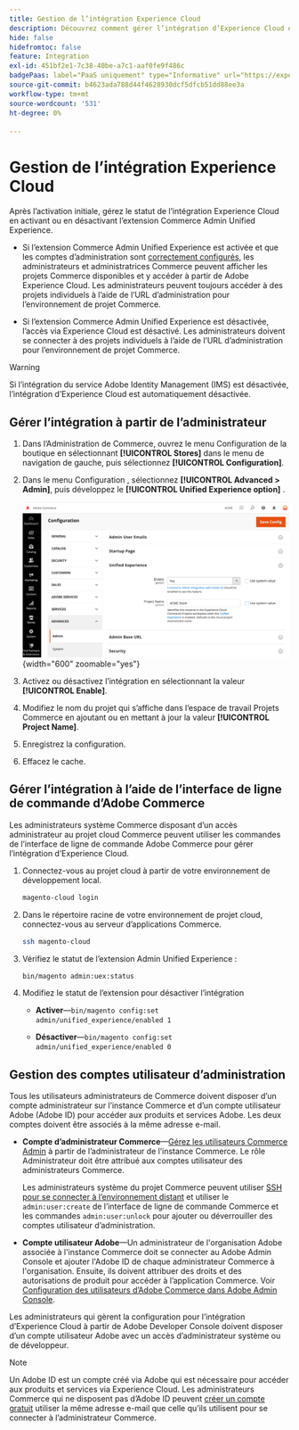 ```yaml
---
title: Gestion de l’intégration Experience Cloud
description: Découvrez comment gérer l’intégration d’Experience Cloud et résoudre les problèmes
hide: false
hidefromtoc: false
feature: Integration
exl-id: 451bf2e1-7c38-40be-a7c1-aaf0fe9f486c
badgePaas: label="PaaS uniquement" type="Informative" url="https://experienceleague.adobe.com/en/docs/commerce/user-guides/product-solutions" tooltip="S’applique uniquement aux projets Adobe Commerce on Cloud (infrastructure PaaS gérée par Adobe) et aux projets On-premise."
source-git-commit: b4623ada788d44f4628930dcf5dfcb51dd88ee3a
workflow-type: tm+mt
source-wordcount: '531'
ht-degree: 0%

---
```


# Gestion de l’intégration Experience Cloud

Après l’activation initiale, gérez le statut de l’intégration Experience Cloud en activant ou en désactivant l’extension Commerce Admin Unified Experience.

- Si l’extension Commerce Admin Unified Experience est activée et que les comptes d’administration sont [correctement configurés](#manage-admin-user-accounts), les administrateurs et administratrices Commerce peuvent afficher les projets Commerce disponibles et y accéder à partir de Adobe Experience Cloud. Les administrateurs peuvent toujours accéder à des projets individuels à l’aide de l’URL d’administration pour l’environnement de projet Commerce.

- Si l’extension Commerce Admin Unified Experience est désactivée, l’accès via Experience Cloud est désactivé. Les administrateurs doivent se connecter à des projets individuels à l’aide de l’URL d’administration pour l’environnement de projet Commerce.

>[!WARNING]
>
>Si l’intégration du service Adobe Identity Management (IMS) est désactivée, l’intégration d’Experience Cloud est automatiquement désactivée.

## Gérer l’intégration à partir de l’administrateur

1. Dans l’Administration de Commerce, ouvrez le menu Configuration de la boutique en sélectionnant **[!UICONTROL Stores]** dans le menu de navigation de gauche, puis sélectionnez **[!UICONTROL Configuration]**.

1. Dans le menu Configuration , sélectionnez **[!UICONTROL Advanced > Admin]**, puis développez le **[!UICONTROL Unified Experience option]** .

   ![Configuration de magasin d’administration pour l’intégration d’Experience Cloud](./assets/admin-uex-manage-settings.png){width="600" zoomable="yes"}

1. Activez ou désactivez l’intégration en sélectionnant la valeur **[!UICONTROL Enable]**.

1. Modifiez le nom du projet qui s’affiche dans l’espace de travail Projets Commerce en ajoutant ou en mettant à jour la valeur **[!UICONTROL Project Name]**.

1. Enregistrez la configuration.

1. Effacez le cache.

## Gérer l’intégration à l’aide de l’interface de ligne de commande d’Adobe Commerce

Les administrateurs système Commerce disposant d’un accès administrateur au projet cloud Commerce peuvent utiliser les commandes de l’interface de ligne de commande Adobe Commerce pour gérer l’intégration d’Experience Cloud.

1. Connectez-vous au projet cloud à partir de votre environnement de développement local.

   ```bash
   magento-cloud login
   ```

1. Dans le répertoire racine de votre environnement de projet cloud, connectez-vous au serveur d’applications Commerce.

   ```bash
   ssh magento-cloud
   ```

1. Vérifiez le statut de l’extension Admin Unified Experience :

   ```bash
   bin/magento admin:uex:status
   ```

1. Modifiez le statut de l’extension pour désactiver l’intégration

   - **Activer**—`bin/magento config:set admin/unified_experience/enabled 1`

   - **Désactiver**—`bin/magento config:set admin/unified_experience/enabled 0`

## Gestion des comptes utilisateur d’administration

Tous les utilisateurs administrateurs de Commerce doivent disposer d’un compte administrateur sur l’instance Commerce et d’un compte utilisateur Adobe (Adobe ID) pour accéder aux produits et services Adobe. Les deux comptes doivent être associés à la même adresse e-mail.

- **Compte d’administrateur Commerce**—[Gérez les utilisateurs Commerce Admin](../systems/permissions-users-all.md) à partir de l’administrateur de l’instance Commerce. Le rôle Administrateur doit être attribué aux comptes utilisateur des administrateurs Commerce.

  Les administrateurs système du projet Commerce peuvent utiliser [SSH pour se connecter à l’environnement distant](https://experienceleague.adobe.com/docs/commerce-cloud-service/user-guide/develop/secure-connections.html#connect-to-a-remote-environment) et utiliser le `admin:user:create` de l’interface de ligne de commande Commerce et les commandes `admin:user:unlock` pour ajouter ou déverrouiller des comptes utilisateur d’administration.

- **Compte utilisateur Adobe**—Un administrateur de l&#39;organisation Adobe associée à l&#39;instance Commerce doit se connecter au Adobe Admin Console et ajouter l&#39;Adobe ID de chaque administrateur Commerce à l&#39;organisation. Ensuite, ils doivent attribuer des droits et des autorisations de produit pour accéder à l’application Commerce. Voir [ Configuration des utilisateurs d’Adobe Commerce dans Adobe Admin Console](adobe-ims-config.md#step-4-configure-adobe-commerce-users-in-the-adobe-admin-console).

Les administrateurs qui gèrent la configuration pour l’intégration d’Experience Cloud à partir de Adobe Developer Console doivent disposer d’un compte utilisateur Adobe avec un accès d’administrateur système ou de développeur.

>[!NOTE]
>
>Un Adobe ID est un compte créé via Adobe qui est nécessaire pour accéder aux produits et services via Experience Cloud. Les administrateurs Commerce qui ne disposent pas d’Adobe ID peuvent [créer un compte gratuit](https://helpx.adobe.com/manage-account/using/create-update-adobe-id.html) utiliser la même adresse e-mail que celle qu’ils utilisent pour se connecter à l’administrateur Commerce.
